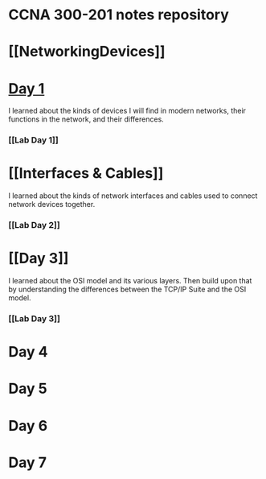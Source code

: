 # CCNA 300-201 notes repository

# [[NetworkingDevices]]
# [Day 1](NetworkingDevices.md)
I learned about the kinds of devices I will find in modern networks, their functions in the network, and their differences.
### [[Lab Day 1]]

# [[Interfaces & Cables]]
I learned about the kinds of network interfaces and cables used to connect network devices together.
### [[Lab Day 2]]

# [[Day 3]]
I learned about the OSI model and its various layers. Then build upon that by understanding the differences between the TCP/IP Suite and the OSI model.
### [[Lab Day 3]]
# Day 4
# Day 5
# Day 6
# Day 7

